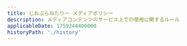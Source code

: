 ```yaml
---
title: じおぷらねたりー メディアポリシー
description: メディアコンテンツのサービス上での使用に関するルール
applicableDate: 1759244400000
historyPath: './history'
---
```

<!-- @include: ./1759244400.md -->
